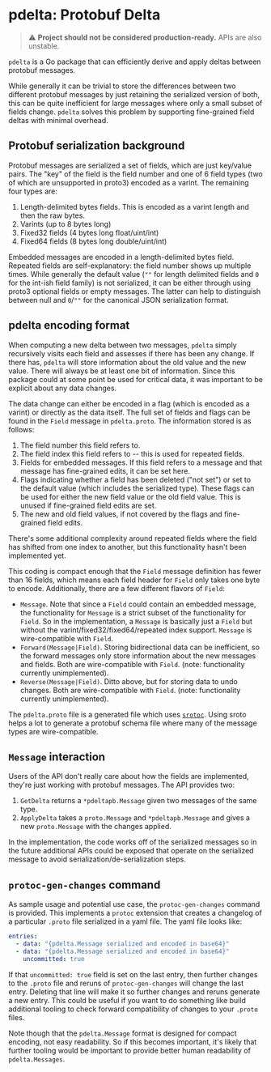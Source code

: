 # pdelta: Protobuf Delta

> :warning: **Project should not be considered production-ready.** APIs are also unstable.

`pdelta` is a Go package that can efficiently derive and apply deltas between protobuf messages.

While generally it can be trivial to store the differences between two different protobuf messages by just retaining the serialized version of both, this can be quite inefficient for large messages where only a small subset of fields change. `pdelta` solves this problem by supporting fine-grained field deltas with minimal overhead.

## Protobuf serialization background

Protobuf messages are serialized a set of fields, which are just key/value pairs. The "key" of the field is the field number and one of 6 field types (two of which are unsupported in proto3) encoded as a varint. The remaining four types are:
1. Length-delimited bytes fields. This is encoded as a varint length and then the raw bytes.
2. Varints (up to 8 bytes long)
3. Fixed32 fields (4 bytes long float/uint/int)
4. Fixed64 fields (8 bytes long double/uint/int)

Embedded messages are encoded in a length-delimited bytes field. Repeated fields are self-explanatory: the field number shows up multiple times. While generally the default value (`""` for length delimited fields and `0` for the int-ish field family) is not serialized, it can be either through using proto3 optional fields or empty messages. The latter can help to distinguish between null and `0`/`""` for the canonical JSON serialization format.

## pdelta encoding format

When computing a new delta between two messages, `pdelta` simply recursively visits each field and assesses if there has been any change. If there has, `pdelta` will store information about the old value and the new value. There will always be at least one bit of information. Since this package could at some point be used for critical data, it was important to be explicit about any data changes.

The data change can either be encoded in a flag (which is encoded as a varint) or directly as the data itself. The full set of fields and flags can be found in the `Field` message in `pdelta.proto`. The information stored is as follows:
1. The field number this field refers to.
2. The field index this field refers to -- this is used for repeated fields.
3. Fields for embedded messages. If this field refers to a message and that message has fine-grained edits, it can be set here.
4. Flags indicating whether a field has been deleted ("not set") or set to the default value (which includes the serialized type). These flags can be used for either the new field value or the old field value. This is unused if fine-grained field edits are set.
5. The new and old field values, if not covered by the flags and fine-grained field edits.

There's some additional complexity around repeated fields where the field has shifted from one index to another, but this functionality hasn't been implemented yet.

This coding is compact enough that the `Field` message definition has fewer than 16 fields, which means each field header for `Field` only takes one byte to encode. Additionally, there are a few different flavors of `Field`:
* `Message`. Note that since a `Field` could contain an embedded message, the functionality for `Message` is a strict subset of the functionality for `Field`. So in the implementation, a `Message` is basically just a `Field` but without the varint/fixed32/fixed64/repeated index support. `Message` is wire-compatible with `Field`.
* `Forward(Message|Field)`. Storing bidirectional data can be inefficient, so the forward messages only store information about the new messages and fields. Both are wire-compatible with `Field`. (note: functionality currently unimplemented).
* `Reverse(Message|Field)`. Ditto above, but for storing data to undo changes. Both are wire-compatible with `Field`. (note: functionality currently unimplemented).

The `pdelta.proto` file is a generated file which uses [`srotoc`](https://github.com/tomlinford/sroto). Using sroto helps a lot to generate a protobuf schema file where many of the message types are wire-compatible.

## `Message` interaction

Users of the API don't really care about how the fields are implemented, they're just working with protobuf messages. The API provides two:
1. `GetDelta` returns a `*pdeltapb.Message` given two messages of the same type.
2. `ApplyDelta` takes a `proto.Message` and `*pdeltapb.Message` and gives a new `proto.Message` with the changes applied.

In the implementation, the code works off of the serialized messages so in the future additional APIs could be exposed that operate on the serialized message to avoid serialization/de-serialization steps.

## `protoc-gen-changes` command

As sample usage and potential use case, the `protoc-gen-changes` command is provided. This implements a `protoc` extension that creates a changelog of a particular `.proto` file serialized in a yaml file. The yaml file looks like:

```yaml
entries:
  - data: "{pdelta.Message serialized and encoded in base64}"
  - data: "{pdelta.Message serialized and encoded in base64}"
    uncommitted: true
```

If that `uncommitted: true` field is set on the last entry, then further changes to the `.proto` file and reruns of `protoc-gen-changes` will change the last entry. Deleting that line will make it so further changes and reruns generate a new entry. This could be useful if you want to do something like build additional tooling to check forward compatibility of changes to your `.proto` files.

Note though that the `pdelta.Message` format is designed for compact encoding, not easy readability. So if this becomes important, it's likely that further tooling would be important to provide better human readability of `pdelta.Messages`.
